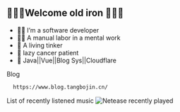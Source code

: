 ## 👋👋👋Welcome old iron 👋👋👋

- 👨‍💻 I’m a software developer
- 👨‍🌾 A manual labor in a mental work
- 👯 A living tinker
- 🛌 lazy cancer patient
- 🛒 Java||Vue||Blog Sys||Cloudflare

Blog
```bash
  https://www.blog.tangbojin.cn/
```
List of recently listened music
<img src="https://netease-recent-profile.vercel.app/?id=46643840&size=60" alt="Netease recently played" title="Netease recently played">

